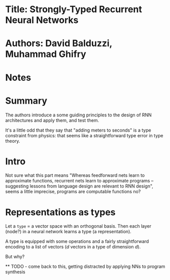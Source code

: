 # Title: Strongly-Typed Recurrent Neural Networks #
# Authors: David Balduzzi, Muhammad Ghifry #

# Notes


# Summary
The authors introduce a some guiding principles to the design of
RNN architectures and apply them, and test them.

It's a little odd that they say that "adding meters to seconds" is
a type constraint from physics: that seems like a straightforward
type error in type theory.

# Intro

Not sure what this part means "Whereas
feedforward nets learn to approximate functions, recurrent
nets learn to approximate programs – suggesting lessons
from language design are relevant to RNN design", seems a little
imprecise, programs are computable functions no?

# Representations as types

Let a `type` = a vector space with an orthogonal basis. Then each
layer (node?) in a neural network learns a type (a representation).

A type is equipped with some operations and a fairly straightforward
encoding to a list of vectors ($d$ vectors in a type of dimension $d$).

But why?


** TODO - come back to this, getting distracted by applying NNs to 
program synthesis


